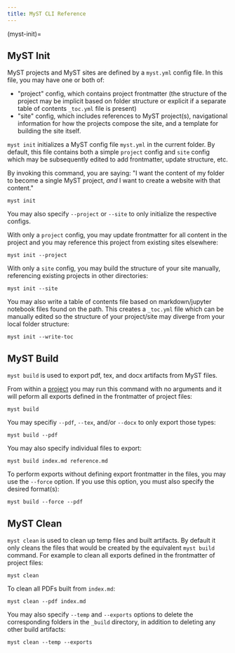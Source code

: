 ```yaml
---
title: MyST CLI Reference
---
```


(myst-init)=

## MyST Init

MyST projects and MyST sites are defined by a `myst.yml` config file. In this file, you may have one or both of:

- "project" config, which contains project frontmatter (the structure of the project may be implicit based on folder structure or explicit if a separate table of contents `_toc.yml` file is present)
- "site" config, which includes references to MyST project(s), navigational information for how the projects compose the site, and a template for building the site itself.

`myst init` initializes a MyST config file `myst.yml` in the current folder. By default, this file contains both a simple `project` config and `site` config which may be subsequently edited to add frontmatter, update structure, etc.

By invoking this command, you are saying: "I want the content of my folder to become a single MyST project, _and_ I want to create a website with that content."

```
myst init
```

You may also specify `--project` or `--site` to only initialize the respective configs.

With only a `project` config, you may update frontmatter for all content in the project and you may reference this project from existing sites elsewhere:

```
myst init --project
```

With only a `site` config, you may build the structure of your site manually, referencing existing projects in other directories:

```
myst init --site
```

You may also write a table of contents file based on markdown/jupyter notebook files found on the path. This creates a `_toc.yml` file which can be manually edited so the structure of your project/site may diverge from your local folder structure:

```
myst init --write-toc
```

## MyST Build

`myst build` is used to export pdf, tex, and docx artifacts from MyST files.

From within a [project](#myst-init) you may run this command with no arguments and it will peform all exports defined in the frontmatter of project files:

```
myst build
```

You may specifiy `--pdf`, `--tex`, and/or `--docx` to only export those types:

```
myst build --pdf
```

You may also specify individual files to export:

```
myst build index.md reference.md
```

To perform exports without defining export frontmatter in the files, you may use the `--force` option. If you use this option, you must also specify the desired format(s):

```
myst build --force --pdf
```

## MyST Clean

`myst clean` is used to clean up temp files and built artifacts. By default it only cleans the files that would be created by the equivalent `myst build` command. For example to clean all exports defined in the frontmatter of project files:

```
myst clean
```

To clean all PDFs built from `index.md`:

```
myst clean --pdf index.md
```

You may also specify `--temp` and `--exports` options to delete the corresponding folders in the `_build` directory, in addition to deleting any other build artifacts:

```
myst clean --temp --exports
```
